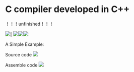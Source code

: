 # C compiler developed in C++

！！！unfinished！！！

![](https://img.shields.io/badge/LexAnalysis-100%25-blue.svg)| ![](https://img.shields.io/badge/SyntaxAnalysis-100%25-blue.svg)![](https://img.shields.io/badge/Grammar_Guidance-20%25-green.svg)![](https://img.shields.io/badge/BuildCode-10%25-red.svg)

A Simple Example:

Source code
![](https://github.com/WuLynLinux/C_Complier_Project/blob/master/images/2.png)

Assemble code
![](https://github.com/WuLynLinux/C_Complier_Project/blob/master/images/1.png)
